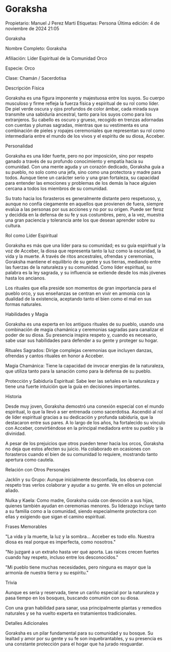 # Goraksha

Propietario: Manuel J Perez Marti
Etiquetas: Persona
Última edición: 4 de noviembre de 2024 21:05

Goraksha

Nombre Completo: Goraksha

Afiliación: Líder Espiritual de la Comunidad Orco

Especie: Orco

Clase: Chamán / Sacerdotisa

Descripción Física

Goraksha es una figura imponente y majestuosa entre los suyos. Su cuerpo musculoso y firme refleja la fuerza física y espiritual de su rol como líder. De piel verde oscura y ojos profundos de color ámbar, cada mirada suya transmite una sabiduría ancestral, tanto para los suyos como para los extranjeros. Su cabello es oscuro y grueso, recogido en trenzas adornadas con cuentas y plumas sagradas, mientras que su vestimenta es una combinación de pieles y ropajes ceremoniales que representan su rol como intermediaria entre el mundo de los vivos y el espíritu de su diosa, Acceber.

Personalidad

Goraksha es una líder fuerte, pero no por imposición, sino por respeto ganado a través de su profundo conocimiento y empatía hacia su comunidad. Con una mente aguda y un corazón dedicado, Goraksha guía a su pueblo, no solo como una jefa, sino como una protectora y madre para todos. Aunque tiene un carácter serio y una gran fortaleza, su capacidad para entender las emociones y problemas de los demás la hace alguien cercana a todos los miembros de su comunidad.

Su trato hacia los forasteros es generalmente distante pero respetuoso, y, aunque no confía ciegamente en aquellos que provienen de fuera, siempre evalúa a las personas por sus acciones y no por su origen. Puede ser feroz y decidida en la defensa de su fe y sus costumbres, pero, a la vez, muestra una gran paciencia y tolerancia ante los que desean aprender sobre su cultura.

Rol como Líder Espiritual

Goraksha es más que una líder para su comunidad; es su guía espiritual y la voz de Acceber, la diosa que representa tanto la luz como la oscuridad, la vida y la muerte. A través de ritos ancestrales, ofrendas y ceremonias, Goraksha mantiene el equilibrio de su gente y sus tierras, mediando entre las fuerzas de la naturaleza y su comunidad. Como líder espiritual, su palabra es la ley sagrada, y su influencia se extiende desde los más jóvenes hasta los ancianos.

Los rituales que ella preside son momentos de gran importancia para el pueblo orco, y sus enseñanzas se centran en vivir en armonía con la dualidad de la existencia, aceptando tanto el bien como el mal en sus formas naturales.

Habilidades y Magia

Goraksha es una experta en los antiguos rituales de su pueblo, usando una combinación de magia chamánica y ceremonias sagradas para canalizar el poder de su diosa. Su presencia inspira respeto y, cuando es necesario, sabe usar sus habilidades para defender a su gente y proteger su hogar.

Rituales Sagrados: Dirige complejas ceremonias que incluyen danzas, ofrendas y cantos rituales en honor a Acceber.

Magia Chamánica: Tiene la capacidad de invocar energías de la naturaleza, que utiliza tanto para la sanación como para la defensa de su pueblo.

Protección y Sabiduría Espiritual: Sabe leer las señales en la naturaleza y tiene una fuerte intuición que la guía en decisiones importantes.

Historia

Desde muy joven, Goraksha demostró una conexión especial con el mundo espiritual, lo que la llevó a ser entrenada como sacerdotisa. Ascendió al rol de líder espiritual gracias a su dedicación y profunda sabiduría, que la destacaron entre sus pares. A lo largo de los años, ha fortalecido su vínculo con Acceber, convirtiéndose en la principal mediadora entre su pueblo y la divinidad.

A pesar de los prejuicios que otros pueden tener hacia los orcos, Goraksha no deja que estos afecten su juicio. Ha colaborado en ocasiones con forasteros cuando el bien de su comunidad lo requiere, mostrando tanto apertura como cautela.

Relación con Otros Personajes

Jacklin y su Grupo: Aunque inicialmente desconfiada, los observa con respeto tras verlos colaborar y ayudar a su gente. Ve en ellos un potencial aliado.

Nulka y Kaela: Como madre, Goraksha cuida con devoción a sus hijas, quienes también ayudan en ceremonias menores. Su liderazgo incluye tanto a su familia como a la comunidad, siendo especialmente protectora con ellas y exigiendo que sigan el camino espiritual.

Frases Memorables

"La vida y la muerte, la luz y la sombra... Acceber es todo ello. Nuestra diosa es real porque es imperfecta, como nosotros."

"No juzgaré a un extraño hasta ver qué aporta. Las raíces crecen fuertes cuando hay respeto, incluso entre los desconocidos."

"Mi pueblo tiene muchas necesidades, pero ninguna es mayor que la armonía de nuestra tierra y su espíritu."

Trivia

Aunque es seria y reservada, tiene un cariño especial por la naturaleza y pasa tiempo en los bosques, buscando comunión con su diosa.

Con una gran habilidad para sanar, usa principalmente plantas y remedios naturales y se ha vuelto experta en tratamientos tradicionales.

Detalles Adicionales

Goraksha es un pilar fundamental para su comunidad y su bosque. Su lealtad y amor por su gente y su fe son inquebrantables, y su presencia es una constante protección para el hogar que ha jurado resguardar.